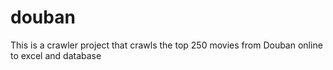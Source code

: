 # douban
This is a crawler project that crawls the top 250 movies from Douban online to excel and database
